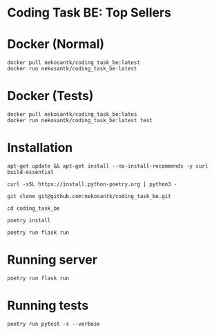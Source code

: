 # Coding Task BE: Top Sellers
# Docker (Normal)
```
docker pull nekosantk/coding_task_be:latest
docker run nekosantk/coding_task_be:latest
```
# Docker (Tests)
```
docker pull nekosantk/coding_task_be:lates
docker run nekosantk/coding_task_be:latest test
```
# Installation
```
apt-get update && apt-get install --no-install-recommends -y curl build-essential

curl -sSL https://install.python-poetry.org | python3 -

git clone git@github.com:nekosantk/coding_task_be.git

cd coding_task_be

poetry install

poetry run flask run
```
# Running server
```
poetry run flask run
```
# Running tests
```
poetry run pytest -s --verbose
```

